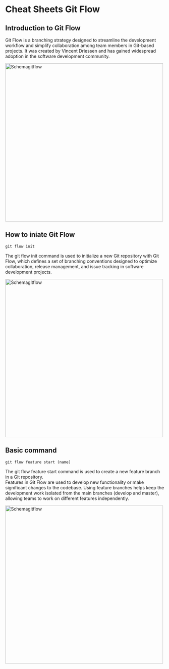 # Cheat Sheets Git Flow  
  
## Introduction to Git Flow  

Git Flow is a branching strategy designed to streamline the development workflow and simplify collaboration among team members in Git-based projects. It was created by Vincent Driessen and has gained widespread adoption in the software development community.  
  
<img src="https://raw.githubusercontent.com/PayenThibaud/cheatsheet-git-gitflow/develop/image/gitflowschema.png" alt="Schemagitflow" width="500"/>
  
## How to iniate Git Flow  
  
```
git flow init
```
  
The git flow init command is used to initialize a new Git repository with Git Flow, which defines a set of branching conventions designed to optimize collaboration, release management, and issue tracking in software development projects.

<img src="https://raw.githubusercontent.com/PayenThibaud/cheatsheet-git-gitflow/develop/image/gitflowinit.png" alt="Schemagitflow" width="500"/>  
  
## Basic command  
  
```
git flow feature start (name)
```  
  
The git flow feature start command is used to create a new feature branch in a Git repository.  
Features in Git Flow are used to develop new functionality or make significant changes to the codebase. Using feature branches helps keep the development work isolated from the main branches (develop and master), allowing teams to work on different features independently.  
   
<img src="https://raw.githubusercontent.com/PayenThibaud/cheatsheet-git-gitflow/develop/image/gitflowfeaturestat.png" alt="Schemagitflow" width="500"/> 